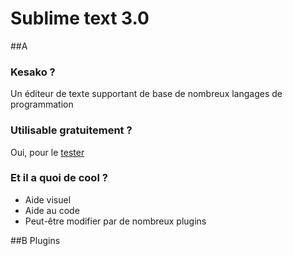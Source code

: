 # Sublime text 3.0

##A

### Kesako ? 
Un éditeur de texte supportant de base de nombreux langages de programmation 

### Utilisable gratuitement ? 

Oui,
pour le [tester](https://www.sublimetext.com/3)

### Et il a quoi de cool ? 
- Aide visuel 
- Aide au code
- Peut-être modifier par de nombreux plugins

##B Plugins

###




